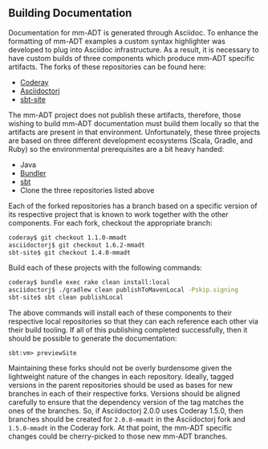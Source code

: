 ## Building Documentation

Documentation for mm-ADT is generated through Asciidoc. To enhance the formatting of mm-ADT examples a custom syntax highlighter was developed to plug into Asciidoc infrastructure. As a result, it is necessary to have custom builds of three components which produce mm-ADT specific artifacts. The forks of these repositories can be found here:

* [Coderay](https://github.com/mm-adt/coderay)
* [Asciidoctorj](https://github.com/mm-adt/asciidoctorj)
* [sbt-site](https://github.com/mm-adt/sbt-site)

The mm-ADT project does not publish these artifacts, therefore, those wishing to build mm-ADT documentation must build them locally so that the artifacts are present in that environment. Unfortunately, these three projects are based on three different development ecosystems (Scala, Gradle, and Ruby) so the environmental prerequisites are a bit heavy handed:

* Java
* [Bundler](https://bundler.io/)
* [sbt](https://www.scala-sbt.org/)
* Clone the three repositories listed above

Each of the forked repositories has a branch based on a specific version of its respective project that is known to work together with the other components. For each fork, checkout the appropriate branch:

```bash
coderay$ git checkout 1.1.0-mmadt
asciidoctorj$ git checkout 1.6.2-mmadt
sbt-site$ git checkout 1.4.0-mmadt
```

Build each of these projects with the following commands:

```bash
coderay$ bundle exec rake clean install:local
asciidoctorj$ ./gradlew clean publishToMavenLocal -Pskip.signing
sbt-site$ sbt clean publishLocal
```

The above commands will install each of these components to their respective local repositories so that they can each reference each other via their build tooling. If all of this publishing completed successfully, then it should be possible to generate the documentation:

```text
sbt:vm> previewSite
```

Maintaining these forks should not be overly burdensome given the lightweight nature of the changes in each repository. Ideally, tagged versions in the parent repositories should be used as bases for new branches in each of their respective forks. Versions should be aligned carefully to ensure that the dependency version of the tag matches the ones of the branches. So, if Asciidoctorj 2.0.0 uses Coderay 1.5.0, then branches should be created for `2.0.0-mmadt` in the Asciidoctorj fork and `1.5.0-mmadt` in the Coderay fork. At that point, the mm-ADT specific changes could be cherry-picked to those new mm-ADT branches.

